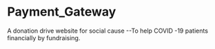 # Payment_Gateway
A donation drive website for social cause --To help COVID -19 patients financially by fundraising.
